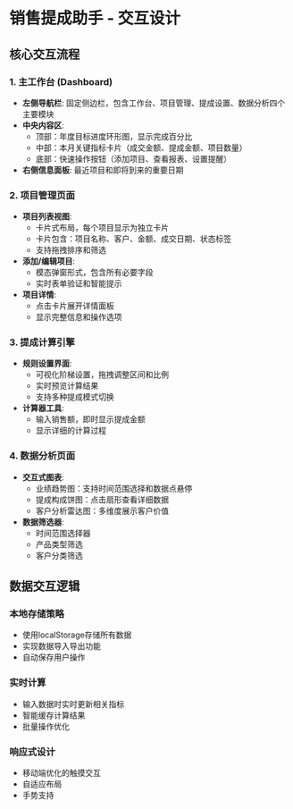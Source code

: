 # 销售提成助手 - 交互设计

## 核心交互流程

### 1. 主工作台 (Dashboard)
- **左侧导航栏**: 固定侧边栏，包含工作台、项目管理、提成设置、数据分析四个主要模块
- **中央内容区**: 
  - 顶部：年度目标进度环形图，显示完成百分比
  - 中部：本月关键指标卡片（成交金额、提成金额、项目数量）
  - 底部：快速操作按钮（添加项目、查看报表、设置提醒）
- **右侧信息面板**: 最近项目和即将到来的重要日期

### 2. 项目管理页面
- **项目列表视图**: 
  - 卡片式布局，每个项目显示为独立卡片
  - 卡片包含：项目名称、客户、金额、成交日期、状态标签
  - 支持拖拽排序和筛选
- **添加/编辑项目**: 
  - 模态弹窗形式，包含所有必要字段
  - 实时表单验证和智能提示
- **项目详情**: 
  - 点击卡片展开详情面板
  - 显示完整信息和操作选项

### 3. 提成计算引擎
- **规则设置界面**:
  - 可视化阶梯设置，拖拽调整区间和比例
  - 实时预览计算结果
  - 支持多种提成模式切换
- **计算器工具**:
  - 输入销售额，即时显示提成金额
  - 显示详细的计算过程

### 4. 数据分析页面
- **交互式图表**:
  - 业绩趋势图：支持时间范围选择和数据点悬停
  - 提成构成饼图：点击扇形查看详细数据
  - 客户分析雷达图：多维度展示客户价值
- **数据筛选器**:
  - 时间范围选择器
  - 产品类型筛选
  - 客户分类筛选

## 数据交互逻辑

### 本地存储策略
- 使用localStorage存储所有数据
- 实现数据导入导出功能
- 自动保存用户操作

### 实时计算
- 输入数据时实时更新相关指标
- 智能缓存计算结果
- 批量操作优化

### 响应式设计
- 移动端优化的触摸交互
- 自适应布局
- 手势支持